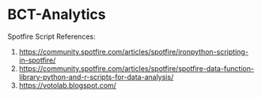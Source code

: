 # BCT-Analytics

Spotfire Script References: 
1. https://community.spotfire.com/articles/spotfire/ironpython-scripting-in-spotfire/
2. https://community.spotfire.com/articles/spotfire/spotfire-data-function-library-python-and-r-scripts-for-data-analysis/
3. https://votolab.blogspot.com/
